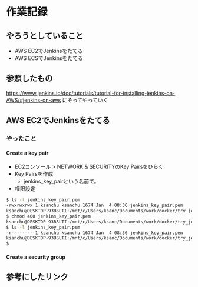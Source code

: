 # 作業記録

## やろうとしていること

* AWS EC2でJenkinsをたてる
* AWS ECSでJenkinsをたてる

## 参照したもの

https://www.jenkins.io/doc/tutorials/tutorial-for-installing-jenkins-on-AWS/#jenkins-on-aws
にそってやっていく

## AWS EC2でJenkinsをたてる

### やったこと


#### Create a key pair

* EC2コンソール > NETWORK & SECURITYのKey Pairsをひらく
* Key Pairsを作成
  * jenkins_key_pairという名前で。
* 権限設定

```bash
$ ls -l jenkins_key_pair.pem
-rwxrwxrwx 1 ksanchu ksanchu 1674 Jan  4 08:36 jenkins_key_pair.pem
ksanchu@DESKTOP-93BSLTI:/mnt/c/Users/ksanc/Documents/work/docker/try_jenkins
$ chmod 400 jenkins_key_pair.pem
ksanchu@DESKTOP-93BSLTI:/mnt/c/Users/ksanc/Documents/work/docker/try_jenkins
$ ls -l jenkins_key_pair.pem
-r-------- 1 ksanchu ksanchu 1674 Jan  4 08:36 jenkins_key_pair.pem
ksanchu@DESKTOP-93BSLTI:/mnt/c/Users/ksanc/Documents/work/docker/try_jenkins
$
```

#### Create a security group



## 参考にしたリンク

